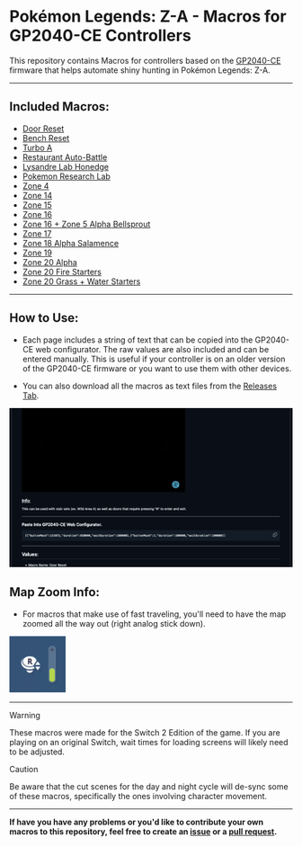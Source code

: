 # Pokémon Legends: Z-A - Macros for GP2040-CE Controllers

This repository contains Macros for controllers based on the [GP2040-CE](https://github.com/OpenStickCommunity/GP2040-CE) firmware that helps automate shiny hunting in Pokémon Legends: Z-A.

----

## Included Macros:

* [Door Reset](https://github.com/OngoGablogian/Legends_Z-A_Macros/blob/main/Macros/Door%20Reset.md)
* [Bench Reset](https://github.com/OngoGablogian/Legends_Z-A_Macros/blob/main/Macros/Bench%20Reset.md)
* [Turbo A](https://github.com/OngoGablogian/Legends_Z-A_Macros/blob/main/Macros/Turbo%20A.md)
* [Restaurant Auto-Battle](https://github.com/OngoGablogian/Legends_Z-A_Macros/blob/main/Macros/Restaurant%20Auto%20Battle.md)
* [Lysandre Lab Honedge](https://github.com/OngoGablogian/Legends_Z-A_Macros/blob/main/Macros/Lysandre%20Lab%20Honedge.md)
* [Pokemon Research Lab](https://github.com/OngoGablogian/Legends_Z-A_Macros/blob/main/Macros/Pokemon%20Research%20Lab.md)
* [Zone 4](https://github.com/OngoGablogian/Legends_Z-A_Macros/blob/main/Macros/Zone%204.md)
* [Zone 14](https://github.com/OngoGablogian/Legends_Z-A_Macros/blob/main/Macros/Zone%2014.md)
* [Zone 15](https://github.com/OngoGablogian/Legends_Z-A_Macros/blob/main/Macros/Zone%2015.md)
* [Zone 16](https://github.com/OngoGablogian/Legends_Z-A_Macros/blob/main/Macros/Zone%2016.md)
* [Zone 16 + Zone 5 Alpha Bellsprout](https://github.com/OngoGablogian/Legends_Z-A_Macros/blob/main/Macros/Zone%2016%20%2B%20Zone%205%20Alpha%20Bellsprout.md)
* [Zone 17](https://github.com/OngoGablogian/Legends_Z-A_Macros/blob/main/Macros/Zone%2017.md)
* [Zone 18 Alpha Salamence](https://github.com/OngoGablogian/Legends_Z-A_Macros/blob/main/Macros/Zone%2018%20Alpha%20Salamence.md)
* [Zone 19](https://github.com/OngoGablogian/Legends_Z-A_Macros/blob/main/Macros/Zone%2019.md)
* [Zone 20 Alpha](https://github.com/OngoGablogian/Legends_Z-A_Macros/blob/main/Macros/Zone%2020%20Alpha.md)
* [Zone 20 Fire Starters](https://github.com/OngoGablogian/Legends_Z-A_Macros/blob/main/Macros/Zone%2020%20Fire%20Starters.md)
* [Zone 20 Grass + Water Starters](https://github.com/OngoGablogian/Legends_Z-A_Macros/blob/main/Macros/Zone%2020%20Grass%20%2B%20Water%20Starters.md)

----

## How to Use:

* Each page includes a string of text that can be copied into the GP2040-CE web configurator. The raw values are also included and can be entered manually. This is useful if your controller is on an older version of the GP2040-CE firmware or you want to use them with other devices.

* You can also download all the macros as text files from the [Releases Tab](https://github.com/OngoGablogian/Legends_Z-A_Macros/releases).

<img src="/Macro-Images/Macro_Paste.gif" />

## Map Zoom Info:

* For macros that make use of fast traveling, you'll need to have the map zoomed all the way out (right analog stick down).

<img src="/Macro-Images/Map_Zoom.png" width="100"/>

----

> [!WARNING]  
> These macros were made for the Switch 2 Edition of the game. If you are playing on an original Switch, wait times for loading screens will likely need to be adjusted.

> [!CAUTION]
> Be aware that the cut scenes for the day and night cycle will de-sync some of these macros, specifically the ones involving character movement.

----

**If have you have any problems or you'd like to contribute your own macros to this repository, feel free to create an [issue](https://github.com/OngoGablogian/Legends_Z-A_Macros/issues) or a [pull request](https://github.com/OngoGablogian/Legends_Z-A_Macros/pulls).**
